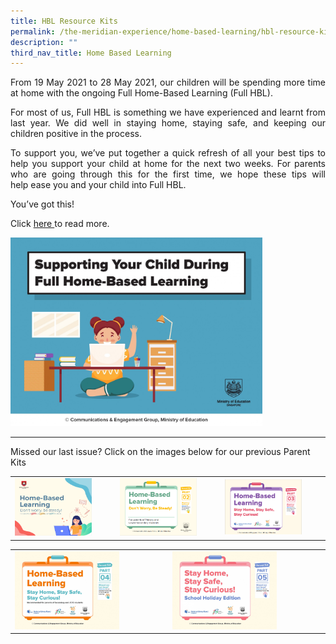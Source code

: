 ```yaml
---
title: HBL Resource Kits
permalink: /the-meridian-experience/home-based-learning/hbl-resource-kits/
description: ""
third_nav_title: Home Based Learning
---
```

<p align = "justify">From 19 May 2021 to 28 May 2021, our children will be spending more time at home with the ongoing Full Home-Based Learning (Full HBL).</p>

<p align = "justify">For most of us, Full HBL is something we have experienced and learnt from last year. We did well in staying home, staying safe, and keeping our children positive in the process.</>

<p align = "justify">To support you, we’ve put together a quick refresh of all your best tips to help you support your child at home for the next two weeks. For parents who are going through this for the first time, we hope these tips will help ease you and your child into Full HBL.</p>

<p>You’ve got this!</p>

<p>Click <a href = "/files/The%20Meridian%20Experience/SLS/Parent%20Kit%20-%20Supporting%20your%20child%20during%20Full%20HBL.pdf">here </a>to read more.</p>

<img src="/images/The%20Meridian%20Experience/SLS/Parent%20Kit%20-%20Supporting%20your%20child%20during%20Full%20HBL_Page_01.jpg" style="width: 80%; height: 50%"/>

<hr>

Missed our last issue? Click on the images below for our previous Parent Kits

<table style="width:100%">
	<tr>
        <td><a href = "/files/The%20Meridian%20Experience/SLS/Resource%20Kit%20-%20HBL_8%20Apr%202020.pdf">
					<img src="/images/The%20Meridian%20Experience/SLS/HBL%20Part%201.png" style="width: 80%; height: 50%"/></a></td>
        <td><a href = "/files/The%20Meridian%20Experience/SLS/Resource%20Kit%20-%20HBL%20(Part%202)_8%20Apr%202020.pdf">
	<img src="/images/The%20Meridian%20Experience/SLS/HBL%20Part%202.png" style="width: 80%; height: 50%"/></a></td>
		<td><a href = "/files/The%20Meridian%20Experience/SLS/Resource%20Kit%20-%20HBL%20(Part%203).pdf">
	<img src="/images/The%20Meridian%20Experience/SLS/HBL%20Kit%203.png" style="width: 80%; height: 50%"/></a></td>
	</tr>
</table>

<table style="width:100%">
	<tr>
        <td><a href = "/files/The%20Meridian%20Experience/SLS/hbl-part-4.pdf">
					<img src="/images/The%20Meridian%20Experience/SLS/hbl-part-4_Page_01.jpg" style="width: 70%; height: 50%"/></a></td>
        <td><a href = "/files/The%20Meridian%20Experience/SLS/stay-home-stay-safe-stay-curious-school-holiday-edition.pdf">
	<img src="/images/The%20Meridian%20Experience/SLS/stay-home-stay-safe-stay-curious-school-holiday-edition_Page_01.jpg" style="width: 70%; height: 50%"/></a></td>
    </tr>

</table>